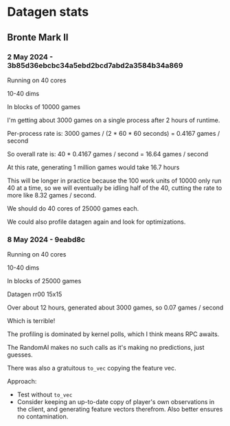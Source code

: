 # Datagen stats

## Bronte Mark II


### 2 May 2024 - 3b85d36ebcbc34a5ebd2bcd7abd2a3584b34a869
Running on 40 cores

10-40 dims

In blocks of 10000 games

I'm getting about 3000 games on a single process after 2 hours of runtime.

Per-process rate is: 3000 games / (2 * 60 * 60 seconds) = 0.4167 games / second

So overall rate is: 40 * 0.4167 games / second = 16.64 games / second

At this rate, generating 1 million games would take 16.7 hours

This will be longer in practice because the 100 work units of 10000 only run 40 at a time, so we will eventually be idling half of the 40, cutting the rate to more like 8.32 games / second.

We should do 40 cores of 25000 games each.

We could also profile datagen again and look for optimizations.

### 8 May 2024 - 9eabd8c
Running on 40 cores

10-40 dims

In blocks of 25000 games

Datagen rr00 15x15

Over about 12 hours, generated about 3000 games, so 0.07 games / second

Which is terrible!

The profiling is dominated by kernel polls, which I think means RPC awaits.

The RandomAI makes no such calls as it's making no predictions, just guesses.

There was also a gratuitous `to_vec` copying the feature vec.

Approach:
* Test without `to_vec`
* Consider keeping an up-to-date copy of player's own observations in the client, and generating feature vectors therefrom. Also better ensures no contamination.
